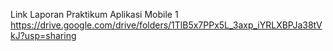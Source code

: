 Link Laporan Praktikum Aplikasi Mobile 1
https://drive.google.com/drive/folders/1TlB5x7PPx5L_3axp_iYRLXBPJa38tVkJ?usp=sharing
